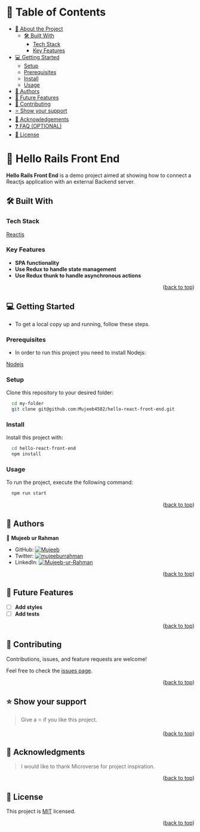 <a name="readme-top"></a>

<!-- TABLE OF CONTENTS -->

# 📗 Table of Contents

- [📖 About the Project](#about-project)
  - [🛠 Built With](#built-with)
    - [Tech Stack](#tech-stack)
    - [Key Features](#key-features)
- [💻 Getting Started](#getting-started)
  - [Setup](#setup)
  - [Prerequisites](#prerequisites)
  - [Install](#install)
  - [Usage](#usage)
- [👥 Authors](#authors)
- [🔭 Future Features](#future-features)
- [🤝 Contributing](#contributing)
- [⭐️ Show your support](#support)
- [🙏 Acknowledgements](#acknowledgements)
- [❓ FAQ (OPTIONAL)](#faq)
- [📝 License](#license)

<!-- PROJECT DESCRIPTION -->

# 📖 Hello Rails Front End <a name="about-project"></a>

**Hello Rails Front End** is a demo project aimed at showing how to connect a Reactjs application with an external Backend server.

## 🛠 Built With <a name="built-with"></a>

### Tech Stack <a name="tech-stack"></a>

<a href="https://reactjs.org/">Reactjs</a>

<!-- Features -->

### Key Features <a name="key-features"></a>

- **SPA functionality**
- **Use Redux to handle state management**
- **Use Redux thunk to handle asynchronous actions**

<p align="right">(<a href="#readme-top">back to top</a>)</p>

<!-- GETTING STARTED -->

## 💻 Getting Started <a name="getting-started"></a>

- To get a local copy up and running, follow these steps.

### Prerequisites

- In order to run this project you need to install Nodejs:

<a href="https://nodejs.org/en">Nodejs</a>

### Setup

Clone this repository to your desired folder:

```sh
  cd my-folder
  git clone git@github.com:Mujeeb4582/hello-react-front-end.git
```

### Install

Install this project with:

```sh
  cd hello-react-front-end
  npm install
```

### Usage

To run the project, execute the following command:

```sh
  npm run start
```

<p align="right">(<a href="#readme-top">back to top</a>)</p>

## 👥 Authors <a name="authors"></a>

👤 **Mujeeb ur Rahman**

- GitHub: [![Mujeeb](https://img.shields.io/badge/-Mujeeb_Ur_Rahman-white?logo=GitHub&logoColor=181717&style=plastic)](https://github.com/Mujeeb4582)
- Twitter: [![mujeeburrahman](https://img.shields.io/badge/-mujeeburahman-blue?logo=Twitter&logoColor=skyBlue&style=plastic)](https://twitter.com/Mujeebu93992980)
- LinkedIn: [![Mujeeb-ur-Rahman](https://img.shields.io/badge/-Mujeeb_Ur_Rahman-blue?logo=LinkedIn&logoColor=#0072b1&style=plastic)](https://www.linkedin.com/in/rahman-mujeeb)

<p align="right">(<a href="#readme-top">back to top</a>)</p>

<!-- FUTURE FEATURES -->

## 🔭 Future Features <a name="future-features"></a>

- [ ] **Add styles**
- [ ] **Add tests**

<p align="right">(<a href="#readme-top">back to top</a>)</p>

<!-- CONTRIBUTING -->

## 🤝 Contributing <a name="contributing"></a>

Contributions, issues, and feature requests are welcome!

Feel free to check the [issues page](https://github.com/Mujeeb4582/hello-react-front-end/issues).

<p align="right">(<a href="#readme-top">back to top</a>)</p>

<!-- SUPPORT -->

## ⭐️ Show your support <a name="support"></a>

> Give a ⭐️ if you like this project.

<p align="right">(<a href="#readme-top">back to top</a>)</p>

<!-- ACKNOWLEDGEMENTS -->

## 🙏 Acknowledgments <a name="acknowledgements"></a>

> I would like to thank Microverse for project inspiration.

<p align="right">(<a href="#readme-top">back to top</a>)</p>

<!-- LICENSE -->

## 📝 License <a name="license"></a>

This project is [MIT](https://github.com/Mujeeb4582/hello-react-front-end/blob/dev/LICENSE) licensed.

<p align="right">(<a href="#readme-top">back to top</a>)</p>
